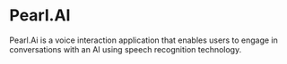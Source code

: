 # Pearl.AI
Pearl.Ai is a voice interaction application that enables users to engage in conversations with an AI using speech recognition technology.
